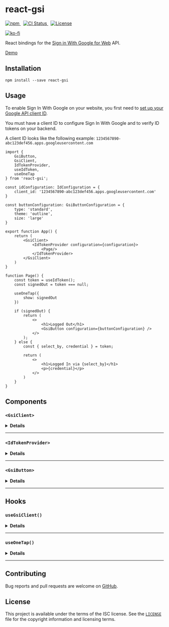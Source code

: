 # react-gsi

<p>
    <a href="https://www.npmjs.com/package/react-gsi" target="_blank" rel="noreferrer">
      <img alt="npm" src="https://img.shields.io/npm/v/react-gsi.svg" />
    </a>&nbsp;
    <a href="https://github.com/michaelbull/react-gsi/actions?query=workflow%3Aci" target="_blank" rel="noreferrer">
      <img alt="CI Status" src="https://github.com/michaelbull/react-gsi/workflows/ci/badge.svg" />
    </a>&nbsp;
    <a href="https://github.com/michaelbull/react-gsi/blob/master/LICENSE" target="_blank" rel="noreferrer">
      <img alt="License" src="https://img.shields.io/github/license/michaelbull/react-gsi.svg" />
    </a>
</p>
<p>
  <a href="https://ko-fi.com/R5R0CFMN6" target="_blank" rel="noreferrer">
    <img alt="ko-fi" src="https://ko-fi.com/img/githubbutton_sm.svg" />
  </a>
</p>

React bindings for the [Sign in With Google for Web][gsi-overview] API.

[Demo][storybook]

## Installation

```shell
npm install --save react-gsi
```

## Usage

To enable Sign In With Google on your website, you first need to [set up your
Google API client ID][gsi-overview].

You must have a client ID to configure Sign In With Google and to verify ID
tokens on your backend.

A client ID looks like the following example:
`1234567890-abc123def456.apps.googleusercontent.com`

```tsx
import {
    GsiButton,
    GsiClient,
    IdTokenProvider,
    useIdToken,
    useOneTap
} from 'react-gsi';

const idConfiguration: IdConfiguration = {
    client_id: '1234567890-abc123def456.apps.googleusercontent.com'
}

const buttonConfiguration: GsiButtonConfiguration = {
    type: 'standard',
    theme: 'outline',
    size: 'large'
}

export function App() {
    return (
        <GsiClient>
            <IdTokenProvider configuration={configuration}>
                <Page/>
            </IdTokenProvider>
        </GsiClient>
    )
}

function Page() {
    const token = useIdToken();
    const signedOut = token === null;

    useOneTap({
        show: signedOut
    })

    if (signedOut) {
        return (
            <>
                <h1>Logged Out</h1>
                <GsiButton configuration={buttonConfiguration} />
            </>
        );
    } else {
        const { select_by, credential } = token;

        return (
            <>
                <h1>Logged In via {select_by}</h1>
                <p>{credential}</p>
            </>
        )
    }
}
```

## Components

### `<GsiClient>`

<details>
<summary><strong>Details</strong></summary>

The `<GsiClient>` component loads the [Sign-In JavaScript API][gsi-api].

Fallbacks can be provided whilst the library is loading or if it has failed to
load.

Once loaded, the API will be accessible via `window.google.accounts.id`.

```tsx
function LoadingFallback() {
    return <span>Loading...</span>
}

function ErrorFallback() {
    return <span>Error</span>
}

function App() {
    return (
        <GsiClient loading={LoadingFallback} error={ErrorFallback}>
            Library Loaded
        </GsiClient>
    );
}
```
</details>

---

### `<IdTokenProvider>`

<details>
<summary><strong>Details</strong></summary>

The `<IdTokenProvider>` initializes the API with the supplied
[`IdConfiguration`][gsi-IdConfiguration].

When the API invokes the [`callback`][gsi-callback] to indicate a successful
sign-in, the ID Token returned is stored and passed to the children of the
`<IdTokenProvider>` via an `<IdTokenContext>`.

Children may access the token in the current context by using the
`useIdToken()` hook.

```tsx
const idConfiguration: IdConfiguration = {
    client_id: '1234567890-abc123def456.apps.googleusercontent.com'
}

function App() {
    return (
        <GsiClient>
            <IdTokenProvider configuration={idConfiguration}>
                <Page />
            </IdTokenProvider>
        </GsiClient>
    );
}

function Page() {
    const token = useIdToken();

    ...
}
```
</details>

---

### `<GsiButton>`

<details>
<summary><strong>Details</strong></summary>

The `<GsiButton>` will render the "Sign in with Google" button.

```tsx
const buttonConfiguration: GsiButtonConfiguration = {
    type: 'standard',
    theme: 'outline',
    size: 'large'
}

function App() {
    return (
        <GsiClient>
            <GsiButton configuration={buttonConfiguration} />
        </GsiClient>
    );
}
```

![A button that says 'Sign in with Google' with no personalized information.](https://developers.google.com/static/identity/gsi/web/images/standard-button-white.png)

</details>

---

## Hooks

### `useGsiClient()`

<details>
<summary><strong>Details</strong></summary>

The `useGsiClient()` hook loads the [Sign-In JavaScript API][gsi-api].

The status of the script can be accessed via the return type.

Once loaded, the API will be accessible via `window.google.accounts.id`.

```tsx
function App() {
    const { status } = useGsiClient();

    switch (status.type) {
        case 'loading':
            return <span>Loading...</span>;
        case 'loaded':
            return <Page />;
        case 'error':
            return <span>Error</span>;
    }
}
```
</details>

---

### `useOneTap()`

<details>
<summary><strong>Details</strong></summary>

The `useOneTap()` hook controls the One Tap flow.

The flow can begin by calling `prompt`, and can be stopped by calling `cancel.`

By default, the flow will begin automatically on mount. This can be changed by
setting the `show` flag to `false`.

```tsx
function App() {
    const { prompt, cancel } = useOneTap({
        show: false // don't show on mount
    });

    return (
        <>
            <button type="button" onClick={prompt}>Prompt</button>
            <button type="button" onClick={cancel}>Cancel</button>
        </>
    )
}
```

![Account Chooser page](https://developers.google.com/static/identity/gsi/web/images/one-tap-ac.png)

</details>

---

## Contributing

Bug reports and pull requests are welcome on [GitHub][github].

## License

This project is available under the terms of the ISC license. See the
[`LICENSE`][license] file for the copyright information and licensing terms.

[npm]: https://www.npmjs.com/package/react-gsi
[github]: https://github.com/michaelbull/react-gsi
[license]: https://github.com/michaelbull/react-gsi/blob/master/LICENSE

[storybook]: https://michaelbull.github.io/react-gsi/?path=/story/examples

[gsi-overview]: https://developers.google.com/identity/gsi/web/guides/overview
[gsi-api]: https://developers.google.com/identity/gsi/web/reference/js-reference
[gsi-IdConfiguration]: https://developers.google.com/identity/gsi/web/reference/js-reference#IdConfiguration
[gsi-callback]: https://developers.google.com/identity/gsi/web/reference/js-reference#callback
